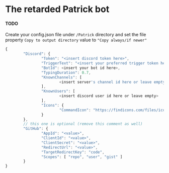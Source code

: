 # The retarded Patrick bot

#### TODO

Create your config.json file under `/Patrick` directory and set the file property `Copy to output directory` value to `"Copy always/if newer"`

```js
{
        "Discord": {
                "Token": "<insert discord token here>",
                "TriggerText": "<insert your preferred trigger token here. Mine is '!' (without quotes)>",
                "BotId": <insert your bot id here>,
                "TypingDuration": 0.7,
                "KnownChannels": [
                        <insert server's channel id here or leave empty>
                ],
                "KnownUsers": [
                        <insert discord user id here or leave empty>
                ],
                "Icons": {
                        "CommandIcon": "https://findicons.com/files/icons/127/sleek_xp_software/300/command_prompt.png"
                }
        },
        // this one is optional (remove this comment as well)
        "GitHub": {
                "AppId": "<value>",
                "ClientId": "<value>",
                "ClientSecret": "<value>",
                "RedirectUrl": "<value>",
                "TargetRedirectKey": "code",
                "Scopes": [ "repo", "user", "gist" ]
        }
}
```
